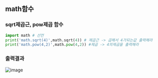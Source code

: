 ## math함수

### sqrt제곱근, pow제곱 함수
```py
import math # 선언  
print('math.sqrt(4)',math.sqrt(4)) # 제곱근 -> 곱해서 4가되는값 출력해라
print('math.pow(4,2)',math.pow(4,2)) #제곱 -> 4의제곱을 출력해라
```

### 출력결과
![image](https://user-images.githubusercontent.com/82345970/165246169-51215da9-a918-4e0f-aa61-6479f12e9e29.png)

